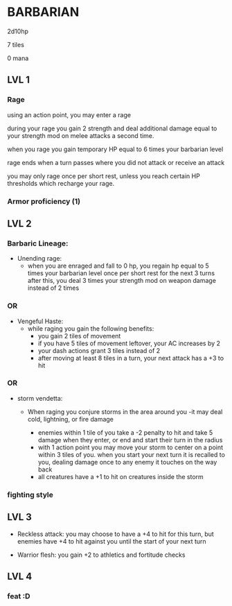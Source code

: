 # BARBARIAN

2d10hp

7 tiles

0 mana

## LVL 1

### Rage
using an action point, you may enter a rage

during your rage you gain 2 strength and deal additional damage equal to your strength mod on melee attacks a second time.

when you rage you gain temporary HP equal to 6 times your barbarian level

rage ends when a turn passes where you did not attack or receive an attack

you may only rage once per short rest, unless you reach certain HP thresholds which recharge your rage.



### Armor proficiency (1)

## LVL 2

### Barbaric Lineage:

* Unending rage:
   - when you are enraged and fall to 0 hp, you regain hp equal to 5 times your barbarian level once per short rest
      for the next 3 turns after this, you deal 3 times your strength mod on weapon damage instead of 2 times
### OR
* Vengeful Haste:
   - while raging you gain the following benefits:
      - you gain 2 tiles of movement
      - if you have 5 tiles of movement leftover, your AC increases by 2
      - your dash actions grant 3 tiles instead of 2
      - after moving at least 8 tiles in a turn, your next attack has a +3 to hit
### OR
* storm vendetta:
   - When raging you conjure storms in the area around you
   -it may deal cold, lightning, or fire damage

      - enemies within 1 tile of you take a -2 penalty to hit and take 5 damage when they enter, or end and start their turn in the radius
      - with 1 action point you may move your storm to center on a point within 3 tiles of you. when you start your next turn it is recalled to you, dealing damage once to any enemy it touches on the way back
      - all creatures have a +1 to hit on creatures inside the storm

### fighting style

## LVL 3

* Reckless attack:
you may choose to have a +4 to hit for this turn, but enemies have +4 to hit against you until the start of your next turn

* Warrior flesh:
  you gain +2 to athletics and fortitude checks
## LVL 4
### feat :D
 
